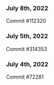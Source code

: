 ### July 8th, 2022

Commit #112320

### July 5th, 2022

Commit #314353


### July 4th, 2022

Commit #72281
